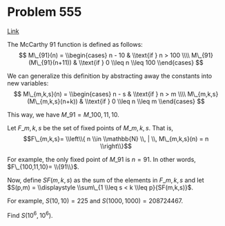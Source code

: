 # Problem 555

[Link](https://projecteuler.net/problem=555)

The McCarthy 91 function is defined as follows: $$ M\_{91}(n) = \\begin{cases} n - 10 & \\text{if } n > 100 \\\\ M\_{91}(M\_{91}(n+11)) & \\text{if } 0 \\leq n \\leq 100 \\end{cases} $$ 

We can generalize this definition by abstracting away the constants into new variables: $$ M\_{m,k,s}(n) = \\begin{cases} n - s & \\text{if } n > m \\\\ M\_{m,k,s}(M\_{m,k,s}(n+k)) & \\text{if } 0 \\leq n \\leq m \\end{cases} $$ 

This way, we have $M\_{91} = M\_{100,11,10}$. 

Let $F\_{m,k,s}$ be the set of fixed points of $M\_{m,k,s}$. That is, $$F\_{m,k,s}= \\left\\{ n \\in \\mathbb{N} \\, | \\, M\_{m,k,s}(n) = n \\right\\}$$ 

For example, the only fixed point of $M\_{91}$ is $n = 91$. In other words, $F\_{100,11,10}= \\{91\\}$. 

Now, define $SF(m,k,s)$ as the sum of the elements in $F\_{m,k,s}$ and let $S(p,m) = \\displaystyle \\sum\_{1 \\leq s < k \\leq p}{SF(m,k,s)}$. 

For example, $S(10, 10) = 225$ and $S(1000, 1000)=208724467$. 

Find $S(10^6, 10^6)$.
